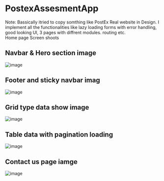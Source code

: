# PostexAssesmentApp
Note: Bassically itried to copy somthing like PostEx Real website in Design. I implement all the functionalities like lazy loading forms with error handling, good looking UI, 3 pages with diffrent modules. routing etc.  
Home page Screen shoots
## Navbar & Hero section image
![image](https://github.com/engineeralihassan/postex-assesment-app/assets/106416367/fb6b79f5-9680-4317-9245-3445270c3f49)

## Footer and sticky navbar imag
![image](https://github.com/engineeralihassan/postex-assesment-app/assets/106416367/762b9ac2-5e79-4124-8f69-e0eabdd86273)

## Grid type data show image
![image](https://github.com/engineeralihassan/postex-assesment-app/assets/106416367/f3b836d4-7753-498a-9e8d-c9c0857b16a3)

## Table data with pagination loading 
![image](https://github.com/engineeralihassan/postex-assesment-app/assets/106416367/ec2da790-17b3-417e-956c-8fe8a00a95df)

## Contact us page iamge
![image](https://github.com/engineeralihassan/postex-assesment-app/assets/106416367/2a8e8218-832d-4dcc-923d-9d342bb09c9e)







